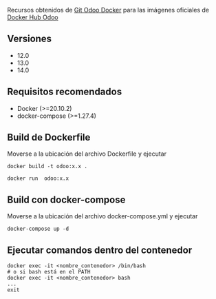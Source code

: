Recursos obtenidos de [Git Odoo Docker](https://github.com/odoo/docker) para las imágenes oficiales de [Docker Hub Odoo](https://hub.docker.com/_/odoo/)

## Versiones
- 12.0
- 13.0
- 14.0

## Requisitos recomendados
- Docker (>=20.10.2)
- docker-compose (>=1.27.4)

## Build de Dockerfile
Moverse a la ubicación del archivo Dockerfile y ejecutar
```
docker build -t odoo:x.x .
```
```
docker run  odoo:x.x
```

## Build con docker-compose
Moverse a la ubicación del archivo docker-compose.yml y ejecutar
```
docker-compose up -d
```

## Ejecutar comandos dentro del contenedor
```
docker exec -it <nombre_contenedor> /bin/bash
# o si bash está en el PATH
docker exec -it <nombre_contenedor> bash
...
exit
```